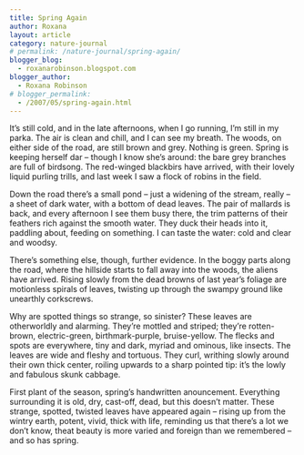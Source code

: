 ```yaml
---
title: Spring Again
author: Roxana
layout: article
category: nature-journal
# permalink: /nature-journal/spring-again/
blogger_blog:
  - roxanarobinson.blogspot.com
blogger_author:
  - Roxana Robinson
# blogger_permalink:
  - /2007/05/spring-again.html
---
```

It’s still cold, and in the late afternoons, when I go running, I’m still in my parka. The air is clean and chill, and I can see my breath. The woods, on either side of the road, are still brown and grey. Nothing is green. Spring is keeping herself dar – though I know she’s around: the bare grey branches are full of birdsong. The red-winged blackbirs have arrived, with their lovely liquid purling trills, and last week I saw a flock of robins in the field.

Down the road there’s a small pond – just a widening of the stream, really – a sheet of dark water, with a bottom of dead leaves. The pair of mallards is back, and every afternoon I see them busy there, the trim patterns of their feathers rich against the smooth water. They duck their heads into it, paddling about, feeding on something. I can taste the water: cold and clear and woodsy.

There’s something else, though, further evidence. In the boggy parts along the road, where the hillside starts to fall away into the woods, the aliens have arrived. Rising slowly from the dead browns of last year’s foliage are motionless spirals of leaves, twisting up through the swampy ground like unearthly corkscrews.

Why are spotted things so strange, so sinister? These leaves are otherworldly and alarming. They’re mottled and striped; they’re rotten-brown, electric-green, birthmark-purple, bruise-yellow. The flecks and spots are everywhere, tiny and dark, myriad and ominous, like insects. The leaves are wide and fleshy and tortuous. They curl, writhing slowly around their own thick center, roiling upwards to a sharp pointed tip: it’s the lowly and fabulous skunk cabbage.

First plant of the season, spring’s handwritten anouncement. Everything surrounding it is old, dry, cast-off, dead, but this doesn’t matter. These strange, spotted, twisted leaves have appeared again – rising up from the wintry earth, potent, vivid, thick with life, reminding us that there’s a lot we don’t know, theat beauty is more varied and foreign than we remembered – and so has spring.

<!-- April 5, 2004 -->